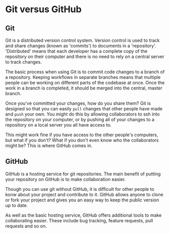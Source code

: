 Git versus GitHub
=================

## Git

Git is a distributed version control system. Version control is used to track and share changes (known as 'commits') to documents in a 'repository'. 'Distributed' means that each developer has a complete copy of the repository on their computer and there is no need to rely on a central server to track changes.

The basic process when using Git is to commit code changes to a branch of a repository. Keeping workflows in separate branches means that multiple people can be working on different parts of the codebase at once. Once the work in a branch is completed, it should be merged into the central, master branch.

Once you've committed your changes, how do you share them? Git is designed so that you can easily `pull` changes that other people have made and `push` your own. You might do this by allowing collaborators to ssh into the repository on your computer, or by pushing all of your changes to a repository on a local server you all have access to.

This might work fine if you have access to the other people's computers, but what if you don't? What if you don't even know who the collaborators might be? This is where GitHub comes in.

## GitHub

GitHub is a hosting service for git repositories. The main benefit of putting your repository on GitHub is to make collaboration easier.

Though you can use git without GitHub, it is difficult for other people to konw about your project and contribute to it. GitHub allows anyone to clone or fork your project and gives you an easy way to keep the public version up to date.

As well as the basic hosting service, GitHub offers additional tools to make collaborating easier. These include bug tracking, feature requests, pull requests and so on.

